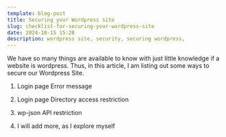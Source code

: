 ```yaml
---
template: blog-post
title: Securing your Wordpress site
slug: checklist-for-securing-your-wordpress-site
date: 2024-10-15 15:28
description: wordpress site, security, securing wordpress,
---
```

We have so many things are available to know with just little knowledge if a website is wordpress. Thus, in this article, I am listing out some ways to secure our Wordpress Site.



1. Login page Error message


2. Login page Directory access restriction


3. wp-json API restriction


4. I will add more, as I explore myself